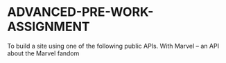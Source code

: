 # ADVANCED-PRE-WORK-ASSIGNMENT
 To build a site using one of the following public APIs. With Marvel – an API about the Marvel fandom
